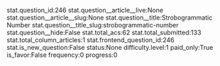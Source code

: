 stat.question_id:246
stat.question__article__live:None
stat.question__article__slug:None
stat.question__title:Strobogrammatic Number
stat.question__title_slug:strobogrammatic-number
stat.question__hide:False
stat.total_acs:62
stat.total_submitted:133
stat.total_column_articles:1
stat.frontend_question_id:246
stat.is_new_question:False
status:None
difficulty.level:1
paid_only:True
is_favor:False
frequency:0
progress:0
